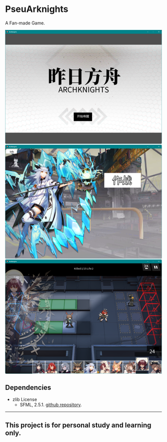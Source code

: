 # PseuArknights
 A Fan-made Game.

<img src="doc/assets/screenshot230520151529.png" width="800px">
<img src="doc/assets/screenshot230520151543.png" width="800px">
<img src="doc/assets/screenshot230520151630.png" width="800px">

## Dependencies
- zlib License
	- SFML, 2.5.1. [github repository](https://github.com/SFML/SFML).

***
## This project is for personal study and learning only.
